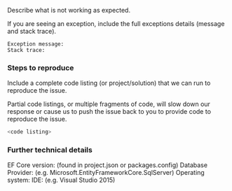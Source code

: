 Describe what is not working as expected.

If you are seeing an exception, include the full exceptions details (message and stack trace).

```
Exception message:
Stack trace:
```

### Steps to reproduce
Include a complete code listing (or project/solution) that we can run to reproduce the issue.

Partial code listings, or multiple fragments of code, will slow down our response or cause us to push the issue back to you to provide code to reproduce the issue.

```c#
<code listing>
```

### Further technical details
EF Core version: (found in project.json or packages.config)
Database Provider: (e.g. Microsoft.EntityFrameworkCore.SqlServer)
Operating system: 
IDE: (e.g. Visual Studio 2015)
